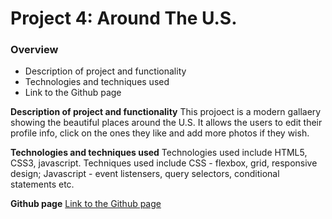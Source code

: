 # Project 4: Around The U.S.

### Overview

- Description of project and functionality
- Technologies and techniques used
- Link to the Github page

**Description of project and functionality**
This projoect is a modern gallaery showing the beautiful places around the U.S. It allows the users to edit their profile info, click on the ones they like and add more photos if they wish.

**Technologies and techniques used**
Technologies used include HTML5, CSS3, javascript. Techniques used include CSS - flexbox, grid, responsive design; Javascript - event listensers, query selectors, conditional statements etc.

**Github page**
[Link to the Github page](https://qiuhanzhou.github.io/web_project_4/index.html)
